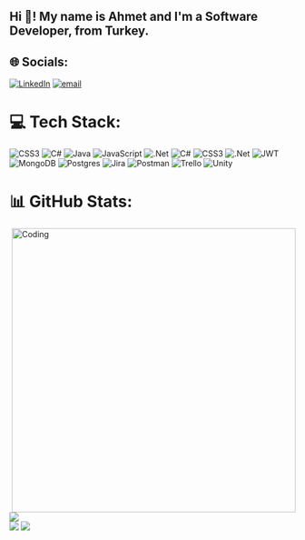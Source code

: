 <h2 align="left">Hi 👋! My name is Ahmet and I'm a Software Developer, from Turkey.</h2>


## 🌐 Socials:
[![LinkedIn](https://img.shields.io/badge/LinkedIn-%230077B5.svg?logo=linkedin&logoColor=white)](https://linkedin.com/in/ahmetkocyigitt) [![email](https://img.shields.io/badge/Email-D14836?logo=gmail&logoColor=white)](mailto:kocyigittahmet@gmail.com) 


# 💻 Tech Stack:
![CSS3](https://img.shields.io/badge/css3-%231572B6.svg?style=for-the-badge&logo=css3&logoColor=white) ![C#](https://img.shields.io/badge/c%23-%23239120.svg?style=for-the-badge&logo=csharp&logoColor=white) ![Java](https://img.shields.io/badge/java-%23ED8B00.svg?style=for-the-badge&logo=openjdk&logoColor=white) ![JavaScript](https://img.shields.io/badge/javascript-%23323330.svg?style=for-the-badge&logo=javascript&logoColor=%23F7DF1E) ![.Net](https://img.shields.io/badge/.NET-5C2D91?style=for-the-badge&logo=.net&logoColor=white) ![C#](https://img.shields.io/badge/c%23-%23239120.svg?style=for-the-badge&logo=csharp&logoColor=white) ![CSS3](https://img.shields.io/badge/css3-%231572B6.svg?style=for-the-badge&logo=css3&logoColor=white) ![.Net](https://img.shields.io/badge/.NET-5C2D91?style=for-the-badge&logo=.net&logoColor=white) ![JWT](https://img.shields.io/badge/JWT-black?style=for-the-badge&logo=JSON%20web%20tokens) ![MongoDB](https://img.shields.io/badge/MongoDB-%234ea94b.svg?style=for-the-badge&logo=mongodb&logoColor=white) ![Postgres](https://img.shields.io/badge/postgres-%23316192.svg?style=for-the-badge&logo=postgresql&logoColor=white) ![Jira](https://img.shields.io/badge/jira-%230A0FFF.svg?style=for-the-badge&logo=jira&logoColor=white) ![Postman](https://img.shields.io/badge/Postman-FF6C37?style=for-the-badge&logo=postman&logoColor=white) ![Trello](https://img.shields.io/badge/Trello-%23026AA7.svg?style=for-the-badge&logo=Trello&logoColor=white) ![Unity](https://img.shields.io/badge/unity-%23000000.svg?style=for-the-badge&logo=unity&logoColor=white)

# 📊 GitHub Stats:
<img align= "right" alt ="Coding" width = "500" src = "https://i.pinimg.com/originals/81/17/8b/81178b47a8598f0c81c4799f2cdd4057.gif">  </img>
![](https://github-readme-stats.vercel.app/api?username=Ahmetkcyigit&theme=bear&hide_border=false&include_all_commits=false&count_private=false)<br>
![](https://nirzak-streak-stats.vercel.app/?user=Ahmetkcyigit&theme=bear&hide_border=false)
![](https://github-readme-stats.vercel.app/api/top-langs/?username=Ahmetkcyigit&theme=bear&hide_border=false&include_all_commits=false&count_private=false&layout=compact)

